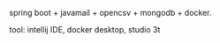 spring boot + javamail + opencsv + mongodb + docker.


tool: intellij IDE, docker desktop, studio 3t
